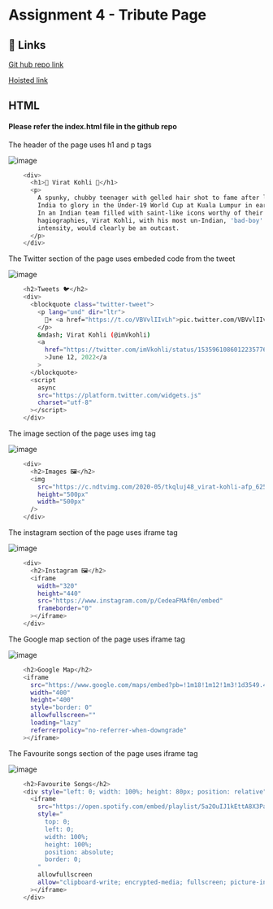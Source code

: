 
# Assignment 4 - Tribute Page




## 🔗 Links
[Git hub repo link](https://github.com/manasa8910/tribute-page)

[Hoisted link](https://manasa8910.github.io/tribute-page/)


## HTML

#### Please refer the index.html file in the github repo


The header of the page uses h1 and p tags

![image](https://github.com/manasa8910/tribute-page/assets/67619299/445a5d3e-1340-4451-9bf2-6c6273333fee)


```bash
    <div>
      <h1>🏏 Virat Kohli 🏏</h1>
      <p>
        A spunky, chubby teenager with gelled hair shot to fame after leading
        India to glory in the Under-19 World Cup at Kuala Lumpur in early 2008.
        In an Indian team filled with saint-like icons worthy of their own
        hagiographies, Virat Kohli, with his most un-Indian, 'bad-boy'
        intensity, would clearly be an outcast.
      </p>
    </div>
```

The Twitter section of the page uses embeded code from the tweet

![image](https://github.com/manasa8910/tribute-page/assets/67619299/18d04098-cd8a-4113-a091-a7090d05fd4a)


```bash
    <h2>Tweets 🐦</h2>
    <div>
      <blockquote class="twitter-tweet">
        <p lang="und" dir="ltr">
          🌊☀️ <a href="https://t.co/VBVvlIIvLh">pic.twitter.com/VBVvlIIvLh</a>
        </p>
        &mdash; Virat Kohli (@imVkohli)
        <a
          href="https://twitter.com/imVkohli/status/1535961086012235776?ref_src=twsrc%5Etfw"
          >June 12, 2022</a
        >
      </blockquote>
      <script
        async
        src="https://platform.twitter.com/widgets.js"
        charset="utf-8"
      ></script>
    </div>
```

The image  section of the page uses img tag

![image](https://github.com/manasa8910/tribute-page/assets/67619299/89026d84-f836-4034-8dda-1aa05b3887a5)


```bash
    <div>
      <h2>Images 🖼️</h2>
      <img
        src="https://c.ndtvimg.com/2020-05/tkqluj48_virat-kohli-afp_625x300_30_May_20.jpg"
        height="500px"
        width="500px"
      />
    </div>
```

The instagram section of the page uses iframe tag

![image](https://github.com/manasa8910/tribute-page/assets/67619299/a9698106-44e0-44c8-a3bf-1d1c103487f8)


```bash
    <div>
      <h2>Instagram 🖼️</h2>
      <iframe
        width="320"
        height="440"
        src="https://www.instagram.com/p/CedeaFMAf0n/embed"
        frameborder="0"
      ></iframe>
    </div>
```

The Google map section of the page uses iframe tag

![image](https://github.com/manasa8910/tribute-page/assets/67619299/9e1b0c09-638a-46f6-a8bd-89746b8c8d08)

```bash
    <h2>Google Map</h2>
    <iframe
      src="https://www.google.com/maps/embed?pb=!1m18!1m12!1m3!1d3549.400553850174!2d78.03995351503737!3d27.175144783015277!2m3!1f0!2f0!3f0!3m2!1i1024!2i768!4f13.1!3m3!1m2!1s0x39747121d702ff6d%3A0xdd2ae4803f767dde!2sTaj%20Mahal!5e0!3m2!1sen!2sin!4v1655138264150!5m2!1sen!2sin"
      width="400"
      height="400"
      style="border: 0"
      allowfullscreen=""
      loading="lazy"
      referrerpolicy="no-referrer-when-downgrade"
    ></iframe>
```
The Favourite songs section of the page uses iframe tag

![image](https://github.com/manasa8910/tribute-page/assets/67619299/0e2dd013-6da0-461d-a994-01e222db53ac)

```bash
    <h2>Favourite Songs</h2>
    <div style="left: 0; width: 100%; height: 80px; position: relative">
      <iframe
        src="https://open.spotify.com/embed/playlist/5a2OuIJ1kEttA8X3PaewlI?utm_source=oembed"
        style="
          top: 0;
          left: 0;
          width: 100%;
          height: 100%;
          position: absolute;
          border: 0;
        "
        allowfullscreen
        allow="clipboard-write; encrypted-media; fullscreen; picture-in-picture;"
      ></iframe>
    </div>
```

